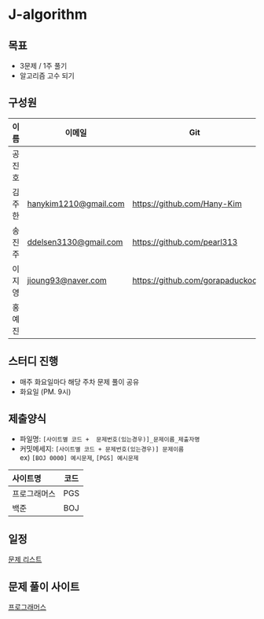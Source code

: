 # J-algorithm

## 목표

- 3문제 / 1주 풀기
- 알고리즘 고수 되기

## 구성원

| 이름   | 이메일                | Git                             |
| ------ | --------------------- | ------------------------------- |
| 공진호 |                       |                                 |
| 김주한 | hanykim1210@gmail.com | https://github.com/Hany-Kim     |
| 송진주 | ddelsen3130@gmail.com | https://github.com/pearl313     |
| 이지영 | jioung93@naver.com    | https://github.com/gorapaduckoo |
| 홍예진 |                       |                                 |

## 스터디 진행

- 매주 화요일마다 해당 주차 문제 풀이 공유
- 화요일 (PM. 9시)

## 제출양식
- 파일명: `[사이트별 코드 +  문제번호(있는경우)]_문제이름_제출자명`
- 커밋메세지: `[사이트별 코드 + 문제번호(있는경우)] 문제이름`
<br> ex) `[BOJ 0000] 예시문제`, `[PGS] 예시문제`

| 사이트명   | 코드 | 
|:-------|:---:|
| 프로그래머스 | PGS  | 
| 백준     | BOJ |

## 일정

[문제 리스트](https://github.com/J-algorithm/J-algorithm/blob/main/J-algorithm%204e8a9a6a0503489d8c76d1c02e74ed4b/%EB%AC%B8%EC%A0%9C%20%EB%A6%AC%EC%8A%A4%ED%8A%B8%20afef589b2b524f7b87b50bb5ce977684.csv)

## 문제 풀이 사이트

[프로그래머스](https://school.programmers.co.kr/learn/challenges?tab=algorithm_practice_kit)
